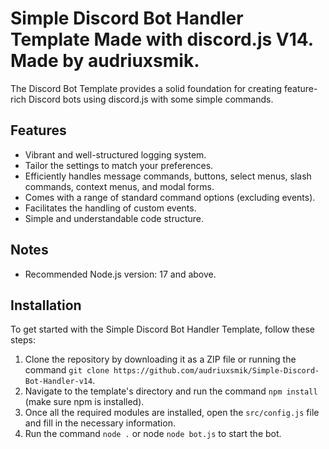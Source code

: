 <p align="center">
 
</p>

# Simple Discord Bot Handler Template Made with discord.js V14. Made by audriuxsmik.

The Discord Bot Template provides a solid foundation for creating feature-rich Discord bots using discord.js with some simple commands.

## Features

- Vibrant and well-structured logging system.
- Tailor the settings to match your preferences.
- Efficiently handles message commands, buttons, select menus, slash commands, context menus, and modal forms.
- Comes with a range of standard command options (excluding events).
- Facilitates the handling of custom events.
- Simple and understandable code structure.

## Notes

- Recommended Node.js version: 17 and above.

## Installation

To get started with the Simple Discord Bot Handler Template, follow these steps:

1. Clone the repository by downloading it as a ZIP file or running the command `git clone https://github.com/audriuxsmik/Simple-Discord-Bot-Handler-v14`.
2. Navigate to the template's directory and run the command `npm install` (make sure npm is installed).
3. Once all the required modules are installed, open the `src/config.js` file and fill in the necessary information.
4. Run the command `node .` or node `node bot.js` to start the bot.

